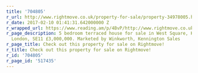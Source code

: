 ```yaml
---
title: '704805'
r_url: http://www.rightmove.co.uk/property-for-sale/property-34978005.html
r_date: 2017-02-10 01:41:31.642000000 Z
r_wrapped_url: https://www.reading.am/p/4BvP/http://www.rightmove.co.uk/property-for-sale/property-34978005.html
r_page_description: 5 bedroom terraced house for sale in West Square, Kennington,
  London, SE11 £3,000,000. Marketed by Winkworth, Kennington Sales
r_page_title: Check out this property for sale on Rightmove!
r_title: Check out this property for sale on Rightmove!
r_id: '704805'
r_page_id: '517435'
---
```


